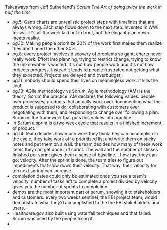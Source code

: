 Takeaways from Jeff Sutherland's _Scrum The Art of doing twice the work in half the time_


- pg.5: Gantt charts are unrealistic project steps with timelines that are always wrong. Each step flows down to the next step. Invented in WWI for war. It's all the work laid out in front, but the elegant plan never meets reality.
- pg.12: Making people prioritize 20% of the work first makes them realize they don't need the other 80%.
- pg.8: every project involves discovery of problems so gantt charts never really work. Effort into planning, trying to restrict change, trying to know the unknowable is wasted. It's not how people work and it's not how projects progress. Instead it leads to people frustrated not getting what they expected. Projects are delayed and overbudget.
- pg.11: nobody should spend their lives on meaningless work. It kills the soul.
- pg.13: AGile methodology vs Scrum. Agile methodology (AM) is the theory, Scrum the practice. AM declares the following values: people over processes; products that actually work over documenting what the product is supposed to do; collaborating with customers over negotiating with them; and responding to change over following a plan. Scrum is the framework that puts this values into practice.
- In Scrum a sprint is a two week cycle that results in a finished increment of product.
- pg.14:  team decides how much work they think they can accomplish in the cycle, they take work off a prioritized list and write them on sticky notes and put them on a wall. the team decides how many of these work items they can get done in 1 sprint. The wall and the number of stickes finished per sprint gives them a sense of baseline... how fast they can go: velocity. After the sprint is done, the team tries to figure out impediments that slow down their velocity. That way, their velocity for teh next spring can increase.
- completion dates could only be estimated once you see a team's velocity. number of tasks left to complete a project divided by velocity gives you the number of sprints to completion.
- demos are the most important part of scrum. showing it to stakeholders and customers. every two weeks sentinel, the FBI project team, would demonstrate what they'd accomplished to the the FBI stakeholders and users.
- Healthcare.gov also built using waterfall techniques and that failed. Scrum was used by the people fixing it.
- 
